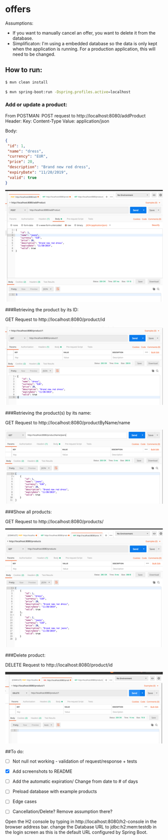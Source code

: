 # offers


Assumptions:
- If you want to manually cancel an offer, you want to delete it from the database.
- Simplificaton: I'm using a embedded database so the data is only kept when the application is running. For a production application, this will need to be changed.



## How to run: 

```sh 
$ mvn clean install
```

```sh
$ mvn spring-boot:run -Dspring.profiles.active=localhost
```


### Add or update a product: 

From POSTMAN:
   POST request to http://localhost:8080/addProduct
    Header:
     Key: Content-Type 
     Value: application/json
     
   Body: 

   ```json
{
	"id": 1,
	"name": "dress",
	"currency": "EUR",
	"price": 20,
	"description": "Brand new red dress",
	"expiryDate": "11/20/2019",
	"valid": true
}
   ```



![postman](./screenshotAddModify.png?raw=true "Postman")

###Retrieving the product by its ID: 

GET Request to http://localhost:8080/product/id

![postman](./show1Product.png?raw=true "Postman")

###Retrieving the product(s) by its name:

GET Request to http://localhost:8080/productByName/name

![postman](./screenshotProductName.png?raw=true "Postman")

###Show all products: 

GET Request to http://localhost:8080/products/

![postman](./showAllProducts.png?raw=true "Postman")

###Delete product: 

DELETE Request to http://localhost:8080/product/id

![postman](./screenshotDelete.png?raw=true "Postman")



##To do:
-[ ] Not null not working - validation of request/response + tests
-[X] Add screenshots to README
-[ ] Add the automatic expiration/ Change from date to # of days
-[ ] Preload database with example products
-[ ] Edge cases
-[ ] Cancellation/Delete? Remove assumption there? 




Open the H2 console by typing in http://localhost:8080/h2-console in the browser address bar.
change the Database URL to jdbc:h2:mem:testdb in the login screen as this is the default URL configured by Spring Boot.

